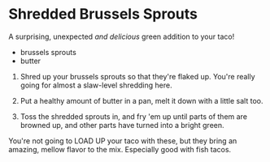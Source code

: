 Shredded Brussels Sprouts
=========================

A surprising, unexpected *and delicious* green addition to your taco!

* brussels sprouts
* butter

1. Shred up your brussels sprouts so that they're flaked up. You're really going for almost a slaw-level shredding here.

2. Put a healthy amount of butter in a pan, melt it down with a little salt too.

3. Toss the shredded sprouts in, and fry 'em up until parts of them are browned up, and other parts have turned into a bright green.

You're not going to LOAD UP your taco with these, but they bring an amazing, mellow flavor to the mix. Especially good with fish tacos.
